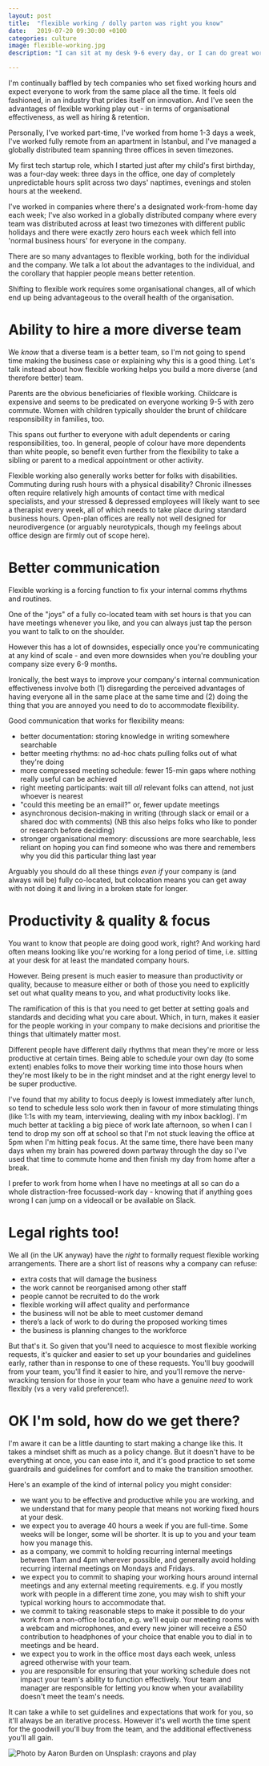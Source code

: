 ```yaml
---
layout: post
title:  "flexible working / dolly parton was right you know"
date:   2019-07-20 09:30:00 +0100
categories: culture
image: flexible-working.jpg
description: "I can sit at my desk 9-6 every day, or I can do great work. The latter has unexpected advantages for your organisation's health"

---
```


I'm continually baffled by tech companies who set fixed working hours and expect everyone to work from the same place all the time. It feels old fashioned, in an industry that prides itself on innovation. And I've seen the advantages of flexible working play out - in terms of organisational effectiveness, as well as hiring & retention.

Personally, I've worked part-time, I've worked from home 1-3 days a week, I've worked fully remote from an apartment in Istanbul, and I've managed a globally distributed team spanning three offices in seven timezones.

My first tech startup role, which I started just after my child's first birthday, was a four-day week: three days in the office, one day of completely unpredictable hours split across two days' naptimes, evenings and stolen hours at the weekend.

I've worked in companies where there's a designated work-from-home day each week; I've also worked in a globally distributed company where every team was distributed across at least two timezones with different public holidays and there were exactly zero hours each week which fell into 'normal business hours' for everyone in the company.

There are so many advantages to flexible working, both for the individual and the company. We talk a lot about the advantages to the individual, and the corollary that happier people means better retention.

Shifting to flexible work requires some organisational changes, all of which end up being advantageous to the overall health of the organisation.

# Ability to hire a more diverse team

We _know_ that a diverse team is a better team, so I'm not going to spend time making the business case or explaining why this is a good thing. Let's talk instead about how flexible working helps you build a more diverse (and therefore better) team.

Parents are the obvious beneficiaries of flexible working. Childcare is expensive and seems to be predicated on everyone working 9-5 with zero commute. Women with children typically shoulder the brunt of childcare responsibility in families, too.

This spans out further to everyone with adult dependents or caring responsibilities, too. In general, people of colour have more dependents than white people, so benefit even further from the flexibility to take a sibling or parent to a medical appointment or other activity.

Flexible working also generally works better for folks with disabilities. Commuting during rush hours with a physical disability? Chronic illnesses often require relatively high amounts of contact time with medical specialists, and your stressed & depressed employees will likely want to see a therapist every week, all of which needs to take place during standard business hours. Open-plan offices are really not well designed for neurodivergence (or arguably neurotypicals, though my feelings about office design are firmly out of scope here).

# Better communication

Flexible working is a forcing function to fix your internal comms rhythms and routines.

One of the "joys" of a fully co-located team with set hours is that you can have meetings whenever you like, and you can always just tap the person you want to talk to on the shoulder.

However this has a lot of downsides, especially once you're communicating at any kind of scale - and even more downsides when you're doubling your company size every 6-9 months.

Ironically, the best ways to improve your company's internal communication effectiveness involve both (1) disregarding the perceived advantages of having everyone all in the same place at the same time and (2) doing the thing that you are annoyed you need to do to accommodate flexibility. 

Good communication that works for flexibility means:
* better documentation: storing knowledge in writing somewhere searchable
* better meeting rhythms: no ad-hoc chats pulling folks out of what they're doing
* more compressed meeting schedule: fewer 15-min gaps where nothing really useful can be achieved
* right meeting participants: wait till _all_ relevant folks can attend, not just whoever is nearest
* "could this meeting be an email?" or, fewer update meetings
* asynchronous decision-making in writing (through slack or email or a shared doc with comments) (NB this also helps folks who like to ponder or research before deciding)
* stronger organisational memory: discussions are more searchable, less reliant on hoping you can find someone who was there and remembers why you did this particular thing last year

Arguably you should do all these things _even if_ your company is (and always will be) fully co-located, but colocation means you can get away with not doing it and living in a broken state for longer.

# Productivity & quality & focus

You want to know that people are doing good work, right? And working hard often means looking like you're working for a long period of time, i.e. sitting at your desk for at least the mandated company hours.

However. Being present is much easier to measure than productivity or quality, because to measure either or both of those you need to explicitly set out what quality means to you, and what productivity looks like.

The ramification of this is that you need to get better at setting goals and standards and deciding what you care about. Which, in turn, makes it easier for the people working in your company to make decisions and prioritise the things that ultimately matter most.

Different people have different daily rhythms that mean they're more or less productive at certain times. Being able to schedule your own day (to some extent) enables folks to move their working time into those hours when they're most likely to be in the right mindset and at the right energy level to be super productive.

I've found that my ability to focus deeply is lowest immediately after lunch, so tend to schedule less solo work then in favour of more stimulating things (like 1:1s with my team, interviewing, dealing with my inbox backlog). I'm much better at tackling a big piece of work late afternoon, so when I can I tend to drop my son off at school so that I'm not stuck leaving the office at 5pm when I'm hitting peak focus. At the same time, there have been many days when my brain has powered down partway through the day so I've used that time to commute home and then finish my day from home after a break. 

I prefer to work from home when I have no meetings at all so can do a whole distraction-free focussed-work day - knowing that if anything goes wrong I can jump on a videocall or be available on Slack.

# Legal rights too!

We all (in the UK anyway) have the _right_ to formally request flexible working arrangements. There are a short list of reasons why a company can refuse:
* extra costs that will damage the business
* the work cannot be reorganised among other staff
* people cannot be recruited to do the work
* flexible working will affect quality and performance
* the business will not be able to meet customer demand
* there’s a lack of work to do during the proposed working times
* the business is planning changes to the workforce

But that's it. So given that you'll need to acquiesce to most flexible working requests, it's quicker and easier to set up your boundaries and guidelines early, rather than in response to one of these requests. You'll buy goodwill from your team, you'll find it easier to hire, and you'll remove the nerve-wracking tension for those in your team who have a genuine _need_ to work flexibly (vs a very valid preference!).

# OK I'm sold, how do we get there?

I'm aware it can be a little daunting to start making a change like this. It takes a mindset shift as much as a policy change. But it doesn't have to be everything at once, you can ease into it, and it's good practice to set some guardrails and guidelines for comfort and to make the transition smoother.

Here's an example of the kind of internal policy you might consider:
- we want you to be effective and productive while you are working, and we understand that for many people that means not working fixed hours at your desk.
- we expect you to average 40 hours a week if you are full-time. Some weeks will be longer, some will be shorter. It is up to you and your team how you manage this.
- as a company, we commit to holding recurring internal meetings between 11am and 4pm wherever possible, and generally avoid holding recurring internal meetings on Mondays and Fridays.
- we expect you to commit to shaping your working hours around internal meetings and any external meeting requirements. e.g. if you mostly work with people in a different time zone, you may wish to shift your typical working hours to accommodate that.
- we commit to taking reasonable steps to make it possible to do your work from a non-office location, e.g. we'll equip our meeting rooms with a webcam and microphones, and every new joiner will receive a £50 contribution to headphones of your choice that enable you to dial in to meetings and be heard.
- we expect you to work in the office most days each week, unless agreed otherwise with your team.
- you are responsible for ensuring that your working schedule does not impact your team's ability to function effectively. Your team and manager are responsible for letting you know when your availability doesn't meet the team's needs.

It can take a while to set guidelines and expectations that work for you, so it'll always be an iterative process. However it's well worth the time spent for the goodwill you'll buy from the team, and the additional effectiveness you'll all gain.

![Photo by Aaron Burden on Unsplash: crayons and play](/assets/img/flexible-working.jpg)